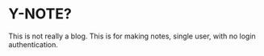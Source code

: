 # Y-NOTE?
This is not really a blog. This is for making notes, single user, with no login authentication.